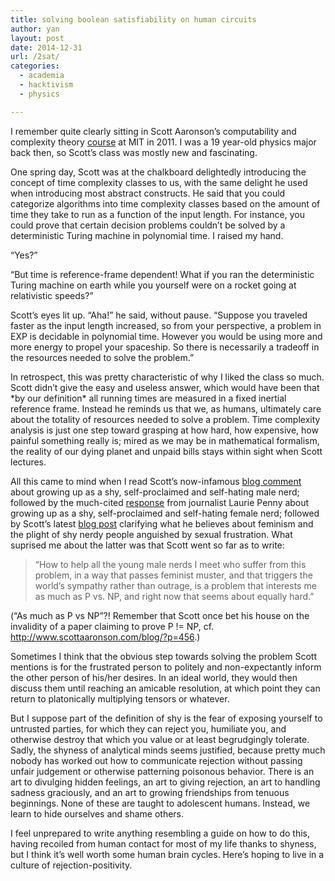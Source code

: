 ```yaml
---
title: solving boolean satisfiability on human circuits
author: yan
layout: post
date: 2014-12-31
url: /2sat/
categories:
  - academia
  - hacktivism
  - physics

---
```

I remember quite clearly sitting in Scott Aaronson&#8217;s computability and complexity theory [course][1] at MIT in 2011. I was a 19 year-old physics major back then, so Scott&#8217;s class was mostly new and fascinating.

One spring day, Scott was at the chalkboard delightedly introducing the concept of time complexity classes to us, with the same delight he used when introducing most abstract constructs. He said that you could categorize algorithms into time complexity classes based on the amount of time they take to run as a function of the input length. For instance, you could prove that certain decision problems couldn&#8217;t be solved by a deterministic Turing machine in polynomial time. I raised my hand.

&#8220;Yes?&#8221;
  
&#8220;But time is reference-frame dependent! What if you ran the deterministic Turing machine on earth while you yourself were on a rocket going at relativistic speeds?&#8221;

Scott&#8217;s eyes lit up. &#8220;Aha!&#8221; he said, without pause. &#8220;Suppose you traveled faster as the input length increased, so from your perspective, a problem in EXP is decidable in polynomial time. However you would be using more and more energy to propel your spaceship. So there is necessarily a tradeoff in the resources needed to solve the problem.&#8221;

In retrospect, this was pretty characteristic of why I liked the class so much. Scott didn&#8217;t give the easy and useless answer, which would have been that \*by our definition\* all running times are measured in a fixed inertial reference frame. Instead he reminds us that we, as humans, ultimately care about the totality of resources needed to solve a problem. Time complexity analysis is just one step toward grasping at how hard, how expensive, how painful something really is; mired as we may be in mathematical formalism, the reality of our dying planet and unpaid bills stays within sight when Scott lectures.

All this came to mind when I read Scott&#8217;s now-infamous [blog comment][2] about growing up as a shy, self-proclaimed and self-hating male nerd; followed by the much-cited [response][3] from journalist Laurie Penny about growing up as a shy, self-proclaimed and self-hating female nerd; followed by Scott&#8217;s latest [blog post][4] clarifying what he believes about feminism and the plight of shy nerdy people anguished by sexual frustration. What suprised me about the latter was that Scott went so far as to write:

> &#8220;How to help all the young male nerds I meet who suffer from this problem, in a way that passes feminist muster, and that triggers the world’s sympathy rather than outrage, is a problem that interests me as much as P vs. NP, and right now that seems about equally hard.&#8221;

(&#8220;As much as P vs NP&#8221;?! Remember that Scott once bet his house on the invalidity of a paper claiming to prove P != NP, cf. <http://www.scottaaronson.com/blog/?p=456>.)

Sometimes I think that the obvious step towards solving the problem Scott mentions is for the frustrated person to politely and non-expectantly inform the other person of his/her desires. In an ideal world, they would then discuss them until reaching an amicable resolution, at which point they can return to platonically multiplying tensors or whatever.

But I suppose part of the definition of shy is the fear of exposing yourself to untrusted parties, for which they can reject you, humiliate you, and otherwise destroy that which you value or at least begrudgingly tolerate. Sadly, the shyness of analytical minds seems justified, because pretty much nobody has worked out how to communicate rejection without passing unfair judgement or otherwise patterning poisonous behavior. There is an art to divulging hidden feelings, an art to giving rejection, an art to handling sadness graciously, and an art to growing friendships from tenuous beginnings. None of these are taught to adolescent humans. Instead, we learn to hide ourselves and shame others.

I feel unprepared to write anything resembling a guide on how to do this, having recoiled from human contact for most of my life thanks to shyness, but I think it&#8217;s well worth some human brain cycles. Here&#8217;s hoping to live in a culture of rejection-positivity.

 [1]: http://ocw.mit.edu/courses/electrical-engineering-and-computer-science/6-045j-automata-computability-and-complexity-spring-2011/
 [2]: http://www.scottaaronson.com/blog/?p=2091#comment-326664
 [3]: http://www.newstatesman.com/laurie-penny/on-nerd-entitlement-rebel-alliance-empire
 [4]: http://www.scottaaronson.com/blog/?p=2119